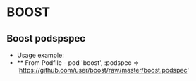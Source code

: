 # BOOST

## Boost podspspec

* Usage example: 
* ** From Podfile - pod 'boost', :podspec => 'https://github.com/user/boost/raw/master/boost.podspec' 